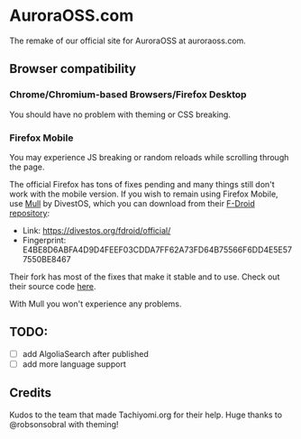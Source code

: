# AuroraOSS.com

The remake of our official site for AuroraOSS at auroraoss.com.

## Browser compatibility

### Chrome/Chromium-based Browsers/Firefox Desktop

You should have no problem with theming or CSS breaking.

### Firefox Mobile

You may experience JS breaking or random reloads while scrolling through the page.

The official Firefox has tons of fixes pending and many things still don't work with the mobile version. If you wish to remain using Firefox Mobile, use [Mull](https://divestos.org/fdroid/official/us.spotco.fennec_dos) by DivestOS, which you can download from their [F-Droid repository](https://divestos.org/fdroid/official/?fingerprint=E4BE8D6ABFA4D9D4FEEF03CDDA7FF62A73FD64B75566F6DD4E5E577550BE8467): 
- Link: https://divestos.org/fdroid/official/
- Fingerprint: E4BE8D6ABFA4D9D4FEEF03CDDA7FF62A73FD64B75566F6DD4E5E577550BE8467

Their fork has most of the fixes that make it stable and to use. Check out their source code [here](https://gitlab.com/divested-mobile/mull-fenix).

With Mull you won't experience any problems.

## TODO:
-   [ ] add AlgoliaSearch after published
-   [ ] add more language support

## Credits

Kudos to the team that made Tachiyomi.org for their help.
Huge thanks to @robsonsobral with theming!
